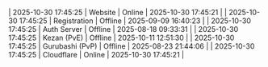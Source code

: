 | 2025-10-30 17:45:25 | Website | Online | 2025-10-30 17:45:21 |
| 2025-10-30 17:45:25 | Registration | Offline | 2025-09-09 16:40:23 |
| 2025-10-30 17:45:25 | Auth Server | Offline | 2025-08-18 09:33:31 |
| 2025-10-30 17:45:25 | Kezan (PvE) | Offline | 2025-10-11 12:51:30 |
| 2025-10-30 17:45:25 | Gurubashi (PvP) | Offline | 2025-08-23 21:44:06 |
| 2025-10-30 17:45:25 | Cloudflare | Online | 2025-10-30 17:45:21 |
